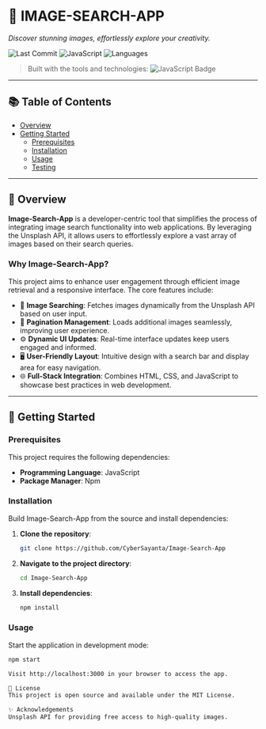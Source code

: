 # 📸 IMAGE-SEARCH-APP

*Discover stunning images, effortlessly explore your creativity.*

![Last Commit](https://img.shields.io/badge/last%20commit-today-blue)
![JavaScript](https://img.shields.io/badge/javascript-40.1%25-blue)
![Languages](https://img.shields.io/badge/languages-3-blue)

> Built with the tools and technologies:
> ![JavaScript Badge](https://img.shields.io/badge/JS-JavaScript-yellow)

---

## 📚 Table of Contents

- [Overview](#overview)
- [Getting Started](#getting-started)
  - [Prerequisites](#prerequisites)
  - [Installation](#installation)
  - [Usage](#usage)
  - [Testing](#testing)

---

## 🧩 Overview

**Image-Search-App** is a developer-centric tool that simplifies the process of integrating image search functionality into web applications. By leveraging the Unsplash API, it allows users to effortlessly explore a vast array of images based on their search queries.

### Why Image-Search-App?

This project aims to enhance user engagement through efficient image retrieval and a responsive interface. The core features include:

- 🎨 **Image Searching**: Fetches images dynamically from the Unsplash API based on user input.
- 📄 **Pagination Management**: Loads additional images seamlessly, improving user experience.
- ⚙️ **Dynamic UI Updates**: Real-time interface updates keep users engaged and informed.
- 🖥️ **User-Friendly Layout**: Intuitive design with a search bar and display area for easy navigation.
- 🌐 **Full-Stack Integration**: Combines HTML, CSS, and JavaScript to showcase best practices in web development.

---

## 🚀 Getting Started

### Prerequisites

This project requires the following dependencies:

- **Programming Language**: JavaScript
- **Package Manager**: Npm

### Installation

Build Image-Search-App from the source and install dependencies:

1. **Clone the repository**:
    ```bash
    git clone https://github.com/CyberSayanta/Image-Search-App
    ```

2. **Navigate to the project directory**:
    ```bash
    cd Image-Search-App
    ```

3. **Install dependencies**:
    ```bash
    npm install
    ```

### Usage

Start the application in development mode:

```bash
npm start

Visit http://localhost:3000 in your browser to access the app.

🧾 License
This project is open source and available under the MIT License.

✨ Acknowledgements
Unsplash API for providing free access to high-quality images.
